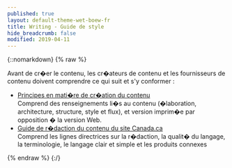 ```yaml
---
published: true
layout: default-theme-wet-boew-fr
title: Writing - Guide de style
hide_breadcrumb: false
modified: 2019-04-11
---
```

{::nomarkdown}
{% raw %}
<p>Avant de cr�er le contenu, les cr�ateurs de contenu et les fournisseurs de contenu doivent comprendre ce qui suit et s'y conformer : </p>
  <ul class="lst-spcd">
     <li><a href="prncpls-fr.html">Principes en mati�re de cr�ation du contenu</a><br>
    Comprend des renseignements li�s au contenu (�laboration, architecture, structure, style et flux), et version imprim�e par opposition � la version Web.</li>
    <li><a href="https://www.tbs-sct.gc.ca/hgw-cgf/oversight-surveillance/communications/csc-grc-fra.asp">Guide de r�daction du contenu du site Canada.ca</a><br>
    Comprend les lignes directrices sur la r�daction, la qualit� du langage, la terminologie, le langage clair et simple et les produits connexes</li>
  </ul>
{% endraw %}
{:/}
